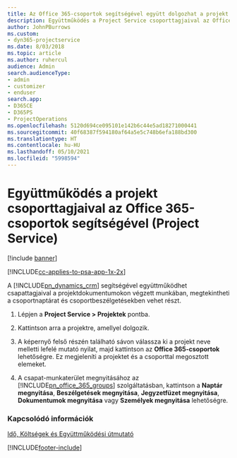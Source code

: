 ```yaml
---
title: Az Office 365-csoportok segítségével együtt dolgozhat a projekt csapattagjaival
description: Együttműködés a Project Service csoporttagjaival az Office 365-csoportok szolgáltatáson keresztül
author: JohnPBurrows
ms.custom:
- dyn365-projectservice
ms.date: 8/03/2018
ms.topic: article
ms.author: ruhercul
audience: Admin
search.audienceType:
- admin
- customizer
- enduser
search.app:
- D365CE
- D365PS
- ProjectOperations
ms.openlocfilehash: 5120d694ce095101e142b6c44e5ad18271000441
ms.sourcegitcommit: 40f68387f594180af64a5e5c748b6efa188bd300
ms.translationtype: HT
ms.contentlocale: hu-HU
ms.lasthandoff: 05/10/2021
ms.locfileid: "5998594"
---
```

# <a name="collaborate-with-your-project-team-members-with-office-365-groups-project-service"></a>Együttműködés a projekt csoporttagjaival az Office 365-csoportok segítségével (Project Service)

[!include [banner](../includes/psa-now-project-operations.md)]

[!INCLUDE[cc-applies-to-psa-app-1x-2x](../includes/cc-applies-to-psa-app-1x-2x.md)]

A [!INCLUDE[pn_dynamics_crm](../includes/pn-dynamics-crm.md)] segítségével együttműködhet csapattagjaival a projektdokumentumokon végzett munkában, megtekintheti a csoportnaptárat és csoportbeszélgetésekben vehet részt.  
  
1. Lépjen a **Project Service > Projektek** pontba.  
  
2. Kattintson arra a projektre, amellyel dolgozik.  
  
3. A képernyő felső részén található sávon válassza ki a projekt neve melletti lefelé mutató nyilat, majd kattintson az **Office 365-csoportok** lehetőségre. Ez megjeleníti a projektet és a csoporttal megosztott elemeket.  
  
4. A csapat-munkaterület megnyitásához az [!INCLUDE[pn_office_365_groups](../includes/pn-office-365-groups.md)] szolgáltatásban, kattintson a **Naptár megnyitása**, **Beszélgetések megnyitása**, **Jegyzetfüzet megnyitása**, **Dokumentumok megnyitása** vagy **Személyek megnyitása** lehetőségre.  
  
### <a name="see-also"></a>Kapcsolódó információk  
 [Idő, Költségek és Együttműködési útmutató](../psa/time-expense-collaboration-guide.md)


[!INCLUDE[footer-include](../includes/footer-banner.md)]